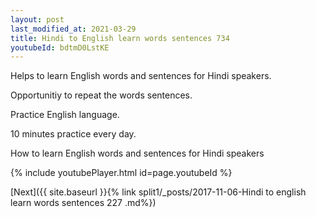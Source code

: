 ```yaml
---
layout: post
last_modified_at: 2021-03-29
title: Hindi to English learn words sentences 734 
youtubeId: bdtmD0LstKE
---
```

 
 
Helps to learn English words and sentences for Hindi speakers.

Opportunitiy to repeat the words sentences. 

Practice English language. 
 
10 minutes practice every day. 
 
How to learn English words and sentences for Hindi speakers 
 
{% include youtubePlayer.html id=page.youtubeId %}
 
 
[Next]({{ site.baseurl }}{% link  split1/_posts/2017-11-06-Hindi to english learn words sentences 227 .md%})
 
